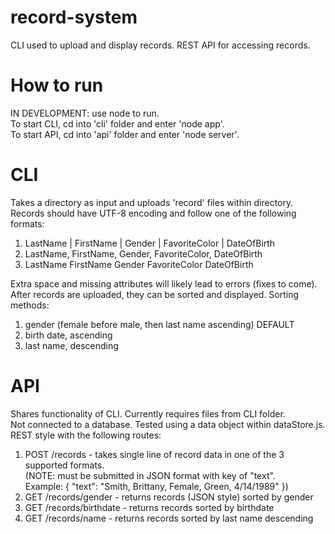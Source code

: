 # record-system
CLI used to upload and display records. REST API for accessing records.
# How to run
IN DEVELOPMENT: use node to run. <br>
To start CLI, cd into 'cli' folder and enter 'node app'. <br>
To start API, cd into 'api' folder and enter 'node server'.
# CLI
Takes a directory as input and uploads 'record' files within directory. <br>
Records should have UTF-8 encoding and follow one of the following formats:
1. LastName | FirstName | Gender | FavoriteColor | DateOfBirth
2. LastName, FirstName, Gender, FavoriteColor, DateOfBirth
3. LastName FirstName Gender FavoriteColor DateOfBirth

Extra space and missing attributes will likely lead to errors (fixes to come). <br>
After records are uploaded, they can be sorted and displayed. Sorting methods: 
1. gender (female before male, then last name ascending) DEFAULT
2. birth date, ascending
3. last name, descending

# API
Shares functionality of CLI. Currently requires files from CLI folder. <br>
Not connected to a database. Tested using a data object within dataStore.js. <br>
REST style with the following routes:
1. POST /records - takes single line of record data in one of the 3 supported formats. <br>
(NOTE: must be submitted in JSON format with key of "text". <br>
Example: { "text": "Smith, Brittany, Female, Green, 4/14/1989" })
2. GET /records/gender - returns records (JSON style) sorted by gender
3. GET /records/birthdate - returns records sorted by birthdate
4. GET /records/name - returns records sorted by last name descending
